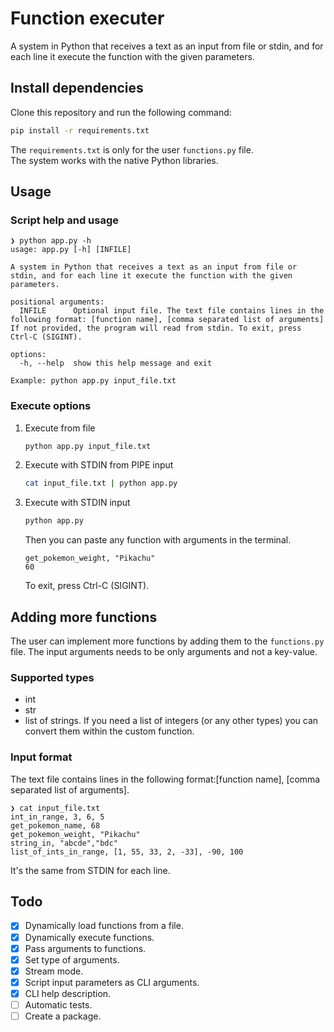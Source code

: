 # Function executer

A system in Python that receives a text as an input from file or stdin,
and for each line it execute the function with the given parameters.

## Install dependencies

Clone this repository and run the following command:

```bash
pip install -r requirements.txt
```

The `requirements.txt` is only for the user `functions.py` file.  
The system works with the native Python libraries.

## Usage

### Script help and usage

```text
❯ python app.py -h
usage: app.py [-h] [INFILE]

A system in Python that receives a text as an input from file or stdin, and for each line it execute the function with the given parameters.

positional arguments:
  INFILE      Optional input file. The text file contains lines in the following format: [function name], [comma separated list of arguments] If not provided, the program will read from stdin. To exit, press Ctrl-C (SIGINT).

options:
  -h, --help  show this help message and exit

Example: python app.py input_file.txt
```

### Execute options

1. Execute from file

    ```bash
    python app.py input_file.txt
    ```

2. Execute with STDIN from PIPE input

    ```bash
    cat input_file.txt | python app.py
    ```

3. Execute with STDIN input

    ```bash
    python app.py
    ```

    Then you can paste any function with arguments in the terminal.

    ```text
    get_pokemon_weight, "Pikachu"
    60
    ```

    To exit, press Ctrl-C (SIGINT).

## Adding more functions

The user can implement more functions by adding them to the `functions.py` file.
The input arguments needs to be only arguments and not a key-value.

### Supported types

* int
* str
* list of strings. If you need a list of integers (or any other types) you can convert them within the custom function.

### Input format

The text file contains lines in the following format:[function name], [comma separated list of arguments].

```text
❯ cat input_file.txt
int_in_range, 3, 6, 5
get_pokemon_name, 68
get_pokemon_weight, "Pikachu"
string_in, "abcde","bdc"
list_of_ints_in_range, [1, 55, 33, 2, -33], -90, 100
```

It's the same from STDIN for each line.

## Todo

* [x] Dynamically load functions from a file.
* [x] Dynamically execute functions.
* [x] Pass arguments to functions.
* [x] Set type of arguments.
* [x] Stream mode.
* [x] Script input parameters as CLI arguments.
* [x] CLI help description.
* [ ] Automatic tests.
* [ ] Create a package.
